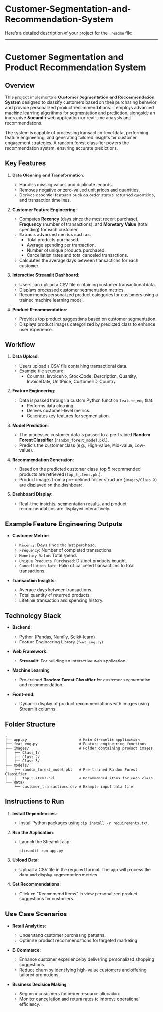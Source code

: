 # Customer-Segmentation-and-Recommendation-System
Here's a detailed description of your project for the `.readme` file:

---

# Customer Segmentation and Product Recommendation System

## Overview

This project implements a **Customer Segmentation and Recommendation System** designed to classify customers based on their purchasing behavior and provide personalized product recommendations. It employs advanced machine learning algorithms for segmentation and prediction, alongside an interactive **Streamlit** web application for real-time analysis and recommendations.

The system is capable of processing transaction-level data, performing feature engineering, and generating tailored insights for customer engagement strategies. A random forest classifier powers the recommendation system, ensuring accurate predictions.

## Key Features

1. **Data Cleaning and Transformation**:
   - Handles missing values and duplicate records.
   - Removes negative or zero-valued unit prices and quantities.
   - Derives essential features such as order status, returned quantities, and transaction timelines.

2. **Customer Feature Engineering**:
   - Computes **Recency** (days since the most recent purchase), **Frequency** (number of transactions), and **Monetary Value** (total spending) for each customer.
   - Extracts advanced metrics such as:
     - Total products purchased.
     - Average spending per transaction.
     - Number of unique products purchased.
     - Cancellation rates and total canceled transactions.
   - Calculates the average days between transactions for each customer.

3. **Interactive Streamlit Dashboard**:
   - Users can upload a CSV file containing customer transactional data.
   - Displays processed customer segmentation metrics.
   - Recommends personalized product categories for customers using a trained machine learning model.

4. **Product Recommendation**:
   - Provides top product suggestions based on customer segmentation.
   - Displays product images categorized by predicted class to enhance user experience.

## Workflow

1. **Data Upload**:
   - Users upload a CSV file containing transactional data.
   - Example file structure:
     - Columns: InvoiceNo, StockCode, Description, Quantity, InvoiceDate, UnitPrice, CustomerID, Country.

2. **Feature Engineering**:
   - Data is passed through a custom Python function `feature_eng` that:
     - Performs data cleaning.
     - Derives customer-level metrics.
     - Generates key features for segmentation.

3. **Model Prediction**:
   - The processed customer data is passed to a pre-trained **Random Forest Classifier** (`random_forest_model.pkl`).
   - Predicts the customer class (e.g., High-value, Mid-value, Low-value).

4. **Recommendation Generation**:
   - Based on the predicted customer class, top 5 recommended products are retrieved (`top_5_items.pkl`).
   - Product images from a pre-defined folder structure (`images/Class_X`) are displayed on the dashboard.

5. **Dashboard Display**:
   - Real-time insights, segmentation results, and product recommendations are displayed interactively.

## Example Feature Engineering Outputs

- **Customer Metrics**:
  - `Recency`: Days since the last purchase.
  - `Frequency`: Number of completed transactions.
  - `Monetary Value`: Total spend.
  - `Unique Products Purchased`: Distinct products bought.
  - `Cancellation Rate`: Ratio of canceled transactions to total transactions.

- **Transaction Insights**:
  - Average days between transactions.
  - Total quantity of returned products.
  - Lifetime transaction and spending history.

## Technology Stack

- **Backend**:
  - Python (Pandas, NumPy, Scikit-learn)
  - Feature Engineering Library (`feat_eng.py`)

- **Web Framework**:
  - **Streamlit**: For building an interactive web application.

- **Machine Learning**:
  - Pre-trained **Random Forest Classifier** for customer segmentation and recommendation.

- **Front-end**:
  - Dynamic display of product recommendations with images using Streamlit columns.

## Folder Structure

```plaintext
.
├── app.py                        # Main Streamlit application
├── feat_eng.py                   # Feature engineering functions
├── images/                       # Folder containing product images
│   ├── Class_1/
│   ├── Class_2/
│   ├── Class_3/
├── models/
│   ├── random_forest_model.pkl   # Pre-trained Random Forest Classifier
│   ├── top_5_items.pkl           # Recommended items for each class
└── data/
    └── customer_transactions.csv # Example input data file
```

## Instructions to Run

1. **Install Dependencies**:
   - Install Python packages using `pip install -r requirements.txt`.

2. **Run the Application**:
   - Launch the Streamlit app:
     ```bash
     streamlit run app.py
     ```

3. **Upload Data**:
   - Upload a CSV file in the required format. The app will process the data and display segmentation metrics.

4. **Get Recommendations**:
   - Click on "Recommend Items" to view personalized product suggestions for customers.

## Use Case Scenarios

- **Retail Analytics**:
  - Understand customer purchasing patterns.
  - Optimize product recommendations for targeted marketing.

- **E-Commerce**:
  - Enhance customer experience by delivering personalized shopping suggestions.
  - Reduce churn by identifying high-value customers and offering tailored promotions.

- **Business Decision Making**:
  - Segment customers for better resource allocation.
  - Monitor cancellation and return rates to improve operational efficiency.


